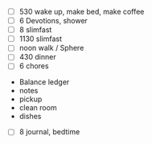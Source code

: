 - [ ] 530 wake up, make bed, make coffee
- [ ] 6 Devotions, shower
- [ ] 8 slimfast
- [ ] 1130 slimfast
- [ ] noon walk / Sphere
- [ ] 430 dinner
- [ ] 6 chores
 - Balance ledger
 - notes
 - pickup 
 - clean room
 - dishes
- [ ] 8 journal, bedtime
